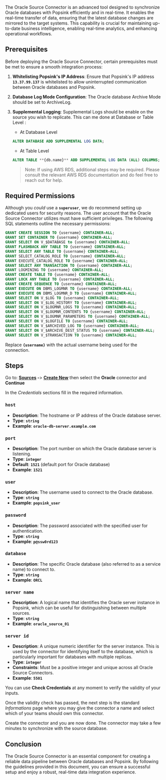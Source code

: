 The Oracle Source Connector is an advanced tool designed to synchronize Oracle databases with Popsink efficiently and in real-time. It enables the real-time transfer of data, ensuring that the latest database changes are mirrored to the target systems. This capability is crucial for maintaining up-to-date business intelligence, enabling real-time analytics, and enhancing operational workflows.

## **Prerequisites**

Before deploying the Oracle Source Connector, certain prerequisites must be met to ensure a smooth integration process:

1. **Whitelisting Popsink's IP Address**: Ensure that Popsink's IP address **`13.37.99.137`** is whitelisted to allow uninterrupted communication between Oracle databases and Popsink.
2. **Database Log Mode Configuration**: The Oracle database Archive Mode should be set to ArchiveLog.
3. **Supplemental Logging**: Supplemental Logs should be enable on the source you wish to replicate. This can me done at Database or Table Level :

   - At Database Level

   ```sql
   ALTER DATABASE ADD SUPPLEMENTAL LOG DATA;
   ```

   - At Table Level

   ```sql
   ALTER TABLE **{db.name}** ADD SUPPLEMENTAL LOG DATA (ALL) COLUMNS;
   ```

   > Note: If using AWS RDS, additional steps may be required. Please consult the relevant AWS RDS documentation and do feel free to reach out for help.

## **Required Permissions**

Although you _could_ use a **`superuser`**, we do recommend setting up dedicated users for security reasons. The user account that the Oracle Source Connector utilizes must have sufficient privileges. The following SQL statements outline the necessary permissions:

```sql
GRANT CREATE SESSION TO {username} CONTAINER=ALL;
GRANT SET CONTAINER TO {username} CONTAINER=ALL;
GRANT SELECT ON V_$DATABASE to {username} CONTAINER=ALL;
GRANT FLASHBACK ANY TABLE TO {username} CONTAINER=ALL;
GRANT SELECT ANY TABLE TO {username} CONTAINER=ALL;
GRANT SELECT_CATALOG_ROLE TO {username} CONTAINER=ALL;
GRANT EXECUTE_CATALOG_ROLE TO {username} CONTAINER=ALL;
GRANT SELECT ANY TRANSACTION TO {username} CONTAINER=ALL;
GRANT LOGMINING TO {username} CONTAINER=ALL;
GRANT CREATE TABLE TO {username} CONTAINER=ALL;
GRANT LOCK ANY TABLE TO {username} CONTAINER=ALL;
GRANT CREATE SEQUENCE TO {username} CONTAINER=ALL;
GRANT EXECUTE ON DBMS_LOGMNR TO {username} CONTAINER=ALL;
GRANT EXECUTE ON DBMS_LOGMNR_D TO {username} CONTAINER=ALL;
GRANT SELECT ON V_$LOG TO {username} CONTAINER=ALL;
GRANT SELECT ON V_$LOG_HISTORY TO {username} CONTAINER=ALL;
GRANT SELECT ON V_$LOGMNR_LOGS TO {username} CONTAINER=ALL;
GRANT SELECT ON V_$LOGMNR_CONTENTS TO {username} CONTAINER=ALL;
GRANT SELECT ON V_$LOGMNR_PARAMETERS TO {username} CONTAINER=ALL;
GRANT SELECT ON V_$LOGFILE TO {username} CONTAINER=ALL;
GRANT SELECT ON V_$ARCHIVED_LOG TO {username} CONTAINER=ALL;
GRANT SELECT ON V_$ARCHIVE_DEST_STATUS TO {username} CONTAINER=ALL;
GRANT SELECT ON V_$TRANSACTION TO {username} CONTAINER=ALL;
```

Replace **`{username}`** with the actual username being used for the connection.

## Steps

Go to: **[Sources](https://app.popsink.com/sources) -**> [**Create New**](https://app.popsink.com/sources/add) then select the **Oracle** connector and **Continue**

In the _Credentials_ sections fill in the required information.

### **`host`**

- **Description**: The hostname or IP address of the Oracle database server.
- **Type**: **`string`**
- **Example**: **`oracle-db-server.example.com`**

### **`port`**

- **Description**: The port number on which the Oracle database server is listening.
- **Type**: **`integer`**
- **Default**: **`1521`** (default port for Oracle database)
- **Example**: **`1521`**

### **`user`**

- **Description**: The username used to connect to the Oracle database.
- **Type**: **`string`**
- **Example**: **`popsink_user`**

### **`password`**

- **Description**: The password associated with the specified user for authentication.
- **Type**: **`string`**
- **Example**: **`p@ssw0rd123`**

### **`database`**

- **Description**: The specific Oracle database (also referred to as a service name) to connect to.
- **Type**: **`string`**
- **Example**: **`ORCL`**

### **`server name`**

- **Description**: A logical name that identifies the Oracle server instance in Popsink, which can be useful for distinguishing between multiple sources.
- **Type**: **`string`**
- **Example**: **`oracle_source_01`**

### **`server id`**

- **Description**: A unique numeric identifier for the server instance. This is used by the connector for identifying itself to the database, which is particularly important for databases with multiple replicas.
- **Type**: **`integer`**
- **Constraints**: Must be a positive integer and unique across all Oracle Source Connectors.
- **Example**: **`5501`**

You can use **Check Credentials** at any moment to verify the validity of your inputs.

Once the validity check has passed, the next step is the standard _Informations_ page where you may give the connector a name and select which of your teams should own this connector.

Create the connector and you are now done. The connector may take a few minutes to synchronize with the source database.

## **Conclusion**

The Oracle Source Connector is an essential component for creating a reliable data pipeline between Oracle databases and Popsink. By following the guidelines provided in this document, you can ensure a successful setup and enjoy a robust, real-time data integration experience.
